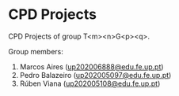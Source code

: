 # CPD Projects

CPD Projects of group T&lt;m&gt;&lt;n&gt;G&lt;p&gt;&lt;q&gt;.

Group members:

1. Marcos Aires (up202006888@edu.fe.up.pt)
2. Pedro Balazeiro (up202005097@edu.fe.up.pt)
3. Rúben Viana (up202005108@edu.fe.up.pt)
